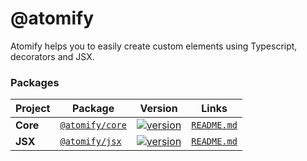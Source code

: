 # @atomify
Atomify helps you to easily create custom elements using Typescript, decorators and JSX.

### Packages

| Project | Package | Version | Links |
| ------- | ------- | ------- |:-----:|
| **Core** | [`@atomify/core`](https://www.npmjs.com/package/@atomify/core) | [![version](https://img.shields.io/npm/v/@atomify/core/latest.svg)](https://www.npmjs.com/package/@atomify/core) | [`README.md`](packages/core/README.md)
| **JSX** | [`@atomify/jsx`](https://www.npmjs.com/package/@atomify/jsx) | [![version](https://img.shields.io/npm/v/@atomify/jsx/latest.svg)](https://www.npmjs.com/package/@atomify/core) | [`README.md`](packages/jsx/README.md)

